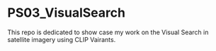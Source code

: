 # PS03_VisualSearch
This repo is dedicated to show case my work on the Visual Search in satellite imagery using CLIP Vairants.
